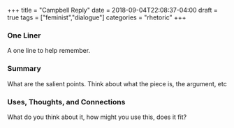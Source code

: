 +++
title = "Campbell Reply"
date = 2018-09-04T22:08:37-04:00
draft = true
tags = ["feminist","dialogue"]
categories = "rhetoric"
+++
### One Liner
A one line to help remember.

### Summary
What are the salient points. Think about what the piece is, the argument, etc

### Uses, Thoughts, and Connections
What do you think about it, how might you use this, does it fit?
